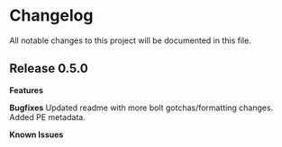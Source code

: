 # Changelog

All notable changes to this project will be documented in this file.

## Release 0.5.0

**Features**

**Bugfixes**
Updated readme with more bolt gotchas/formatting changes. Added PE metadata.

**Known Issues**
